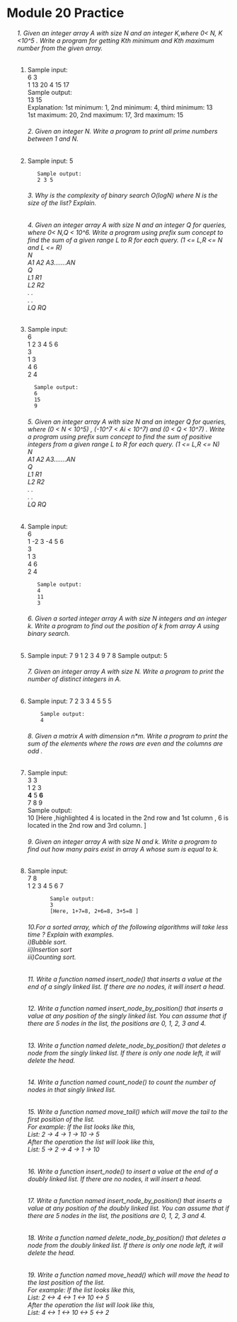 <h1>Module 20 Practice</h1>
<ul>
<h6>1. Given an integer array A with size N and an integer K,where 0< N, K <10^5 . Write a program for getting Kth minimum and Kth maximum number from the given array.</h6>
<ol>
<li>
        Sample input:<br>
        6 3<br>
        1 13 20 4 15 17<br>
        Sample output:<br>
        13 15<br>
        Explanation: 1st minimum: 1, 2nd minimum: 4, third minimum: 13<br>
        1st maximum: 20, 2nd maximum: 17, 3rd maximum: 15<br>

</li>
<h6>2. Given an integer N. Write a program to print all prime numbers between 1 and N.</h6>
<li>
       Sample input:
       5<br>

       Sample output:
       2 3 5


</li>
<h6>3. Why is the complexity of binary search O(logN) where N is the size of the list? Explain.</h6>
<h6>4. Given an integer array A with size N and an integer Q for queries, where 0< N,Q < 10^6.
Write a program using prefix sum concept to find the sum of a given range L to R for each query. (1 <= L,R <= N and L <= R)<br>
N<br>
A1 A2 A3…….AN<br>
Q<br>
L1  R1<br>
L2  R2<br>
.    .<br>
.     .<br>
LQ  RQ<br>

</h6>
<li>
      Sample input:<br>
      6<br>
      1 2 3 4 5 6<br>
      3<br>
      1 3<br>
      4 6<br>
      2 4<br>

      Sample output:
      6
      15
      9
</li>
<h6>5. Given an integer array A with size N and an integer Q for queries, where
(0 <  N < 10^5) , (-10^7 < Ai  < 10^7) and (0 < Q < 10^7) .
Write a program using prefix sum concept to find the sum of positive integers from a given range L to R for each query. (1 <= L,R <= N)<br>
N<br>
A1 A2 A3…….AN<br>
Q<br>
L1  R1<br>
L2  R2<br>
.    .<br>
.     .<br>
LQ  RQ<br>
</h6>
<li>
       Sample input:<br>
       6<br>
       1 -2 3 -4 5 6<br>
       3<br>
       1 3<br>
       4 6<br>
       2 4<br>

       Sample output:
       4
       11
       3
</li>
<h6>6. Given a sorted integer array A with size N integers and an integer k. Write a program to find out the position of k from array A using binary search. 
</h6>
<li>
        Sample input:
        7 9
        1 2 3 4 9 7 8
        Sample output:
        5
</li>
<h6>7. Given an integer array A with size N. Write a program to print the number of distinct integers in A.</h6>
<li>
        Sample input:
        7
        2 3 3 4 5 5 5 

        Sample output:
        4
</li>
<h6>8. Given a matrix A with dimension n*m. Write a program to print the sum of the elements where the rows are even and the columns are odd .</h6>
<li>
          Sample input:<br>
          3 3<br>
          1 2 3<br>
          <b>4</b> 5 <b>6</b><br>
          7 8 9<br>
          Sample output:<br>
          10
          [Here ,highlighted  4 is located in the 2nd row and 1st column , 6 is located in the 2nd row  and 3rd column. ]<br>
</li>
<h6>9. Given an integer array A with size N and k. Write a program to find out how many pairs exist in array A whose sum is equal to k.</h6>
<li>
           Sample input:<br>
           7 8<br>
           1 2 3 4 5 6 7<br>

           Sample output:
           3
           [Here, 1+7=8, 2+6=8, 3+5=8 ]
</li>
<h6>10.For a sorted array, which of the following algorithms will take less time ? Explain with examples.<br>
  i)Bubble sort.<br>
  ii)Insertion sort<br>
 iii)Counting sort.<br>
 </h6>
 <h6>11. Write a function named insert_node() that inserts a value at the end of a singly linked list. If there are no nodes, it will insert a head.</h6>
 <h6>12. Write a function named insert_node_by_position() that inserts a value at any position of the singly linked list. You can assume that if there are 5 nodes in the list, the positions are 0, 1, 2, 3 and 4.</h6>
 <h6>13. Write a function named delete_node_by_position() that deletes a node from the singly linked list. If there is only one node left, it will delete the head.</h6>
 <h6>14. Write a function named count_node() to count the number of nodes in that singly linked list.</h6>
 <h6>15. Write a function named move_tail() which will move the tail to the first position of the list.<br>
         For example: If the list looks like this,<br>
         List: 2 -> 4 -> 1 -> 10 -> 5<br>
         After the operation the list will look like this,<br>
         List: 5 -> 2 -> 4 -> 1 -> 10<br>
</h6>
 <h6>16. Write a function insert_node() to insert a value at the end of a doubly linked list. If there are no nodes, it will insert a head.</h6>
 <h6>17. Write a function named insert_node_by_position() that inserts a value at any position of the doubly linked list. You can assume that if there are 5 nodes in the list, the positions are 0, 1, 2, 3 and 4.</h6>
 <h6>18. Write a function named delete_node_by_position() that deletes a node from the doubly linked list. If there is only one node left, it will delete the head.</h6>
 <h6>19. Write a function named move_head() which will move the head to the last position of the list.<br>
         For example: If the list looks like this,<br>
         List: 2 <-> 4 <-> 1 <-> 10 <-> 5<br>
         After the operation the list will look like this,<br>
         List: 4 <-> 1 <-> 10 <-> 5 <-> 2<br>
</h6>

</ol>
